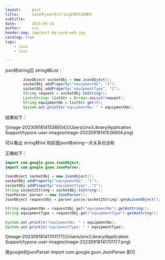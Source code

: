 ```yaml
---
layout:     post
title:      Java中json与string的转化及解析
subtitle:   
date:       2023-09-18
author:     znx
header-img: img/post-bg-ios9-web.jpg
catalog: true
tags:
    - Java
    - Json

---
```




json转string后 string转List：

```java
        JsonObject socketObj = new JsonObject();
        socketObj.addProperty("equipmentNo", "1");
        socketObj.addProperty("equipmentType", "2");
        String request = socketObj.toString();
        List<String> listStr = Arrays.asList(request);
        String equipmentNo = listStr.get(0);
        System.out.println("equipmentNo: " + equipmentNo);
```



结果如下：

![image-20230918141536604](/Users/znx/Library/Application Support/typora-user-images/image-20230918141536604.png)



可以看出 string转list 和前面json转string一点关系也没有

正确如下：

```java
import com.google.gson.JsonObject;
import com.google.gson.JsonParser;
 
JsonObject socketObj = new JsonObject();
socketObj.addProperty("equipmentNo", "1");
socketObj.addProperty("equipmentType", "2");
String socket2String = socketObj.toString();
JsonParser parser = new JsonParser();
JsonObject requestObj = parser.parse(socket2String).getAsJsonObject();
 
String equipmentNo = requestObj.get("equipmentNo").getAsString();
String equipmentType = requestObj.get("equipmentType").getAsString();
 
System.out.println("equipmentNo: " + equipmentNo);
System.out.println("equipmentType: " + equipmentType);
```



![image-20230918141701177](/Users/znx/Library/Application Support/typora-user-images/image-20230918141701177.png)

用google的jsonParser import com.google.gson.JsonParser 即可
